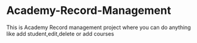 # Academy-Record-Management
This is Academy Record management project where you can do anything like add student,edit,delete or add courses
